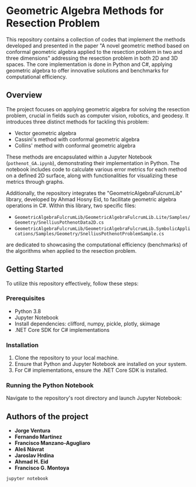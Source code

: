 # Geometric Algebra Methods for Resection Problem

This repository contains a collection of codes that implement the methods developed and presented in the paper "A novel geometric method based on conformal geometric algebra applied to the resection problem in two and three dimensions" addressing the resection problem in both 2D and 3D spaces. The core implementation is done in Python and C#, applying geometric algebra to offer innovative solutions and benchmarks for computational efficiency.

## Overview

The project focuses on applying geometric algebra for solving the resection problem, crucial in fields such as computer vision, robotics, and geodesy. It introduces three distinct methods for tackling this problem:
- Vector geometric algebra
- Cassini's method with conformal geometric algebra
- Collins' method with conformal geometric algebra

These methods are encapsulated within a Jupyter Notebook (`pothenot_GA.ipynb`), demonstrating their implementation in Python. The notebook includes code to calculate various error metrics for each method on a defined 2D surface, along with functionalities for visualizing these metrics through graphs.

Additionally, the repository integrates the "GeometricAlgebraFulcrumLib" library, developed by Ahmad Hosny Eid, to facilitate geometric algebra operations in C#. Within this library, two specific files:
- `GeometricAlgebraFulcrumLib/GeometricAlgebraFulcrumLib.Lite/Samples/Geometry/SnelliusPothenotData2D.cs`
- `GeometricAlgebraFulcrumLib/GeometricAlgebraFulcrumLib.SymbolicApplications/Samples/Geometry/SnelliusPothenotProblemSample.cs`

are dedicated to showcasing the computational efficiency (benchmarks) of the algorithms when applied to the resection problem.

## Getting Started

To utilize this repository effectively, follow these steps:

### Prerequisites

- Python 3.8
- Jupyter Notebook
- Install dependencies: clifford, numpy, pickle, plotly, skimage
- .NET Core SDK for C# implementations

### Installation

1. Clone the repository to your local machine.
2. Ensure that Python and Jupyter Notebook are installed on your system.
3. For C# implementations, ensure the .NET Core SDK is installed.

### Running the Python Notebook

Navigate to the repository's root directory and launch Jupyter Notebook:

## Authors of the project

- **Jorge Ventura** 
- **Fernando Martinez**
- **Francisco Manzano-Agugliaro**
- **Aleš Návrat**
- **Jaroslav Hrdina** 
- **Ahmad H. Eid**
- **Francisco G. Montoya**




```bash
jupyter notebook
